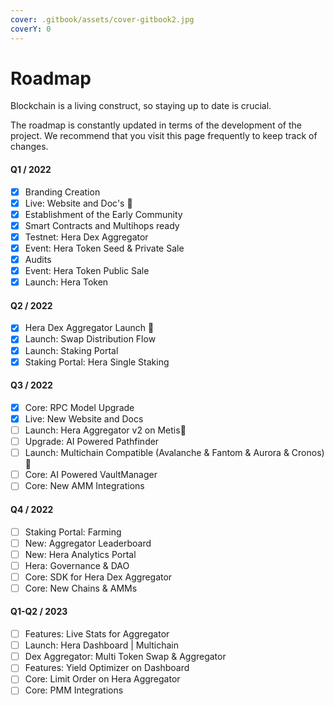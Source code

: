 ```yaml
---
cover: .gitbook/assets/cover-gitbook2.jpg
coverY: 0
---
```


# Roadmap

Blockchain is a living construct, so staying up to date is crucial.

The roadmap is constantly updated in terms of the development of the project. We recommend that you visit this page frequently to keep track of changes.

#### Q1 / 2022

* [x] Branding Creation
* [x] Live: Website and Doc's :tada:
* [x] Establishment of the Early Community
* [x] Smart Contracts and Multihops ready
* [x] Testnet: Hera Dex Aggregator
* [x] Event: Hera Token Seed & Private Sale
* [x] Audits
* [x] Event: Hera Token Public Sale
* [x] Launch: Hera Token

#### Q2 / 2022

* [x] Hera Dex Aggregator Launch :tada:
* [x] Launch: Swap Distribution Flow
* [x] Launch: Staking Portal
* [x] Staking Portal: Hera Single Staking

#### Q3 / 2022

* [x] Core: RPC Model Upgrade
* [x] Live: New Website and Docs
* [ ] Launch: Hera Aggregator v2 on Metis:tada:
* [ ] Upgrade: AI Powered Pathfinder
* [ ] Launch: Multichain Compatible (Avalanche & Fantom & Aurora & Cronos) :tada:
* [ ] Core: AI Powered VaultManager
* [ ] Core: New AMM Integrations

#### Q4 / 2022

* [ ] Staking Portal: Farming
* [ ] New: Aggregator Leaderboard
* [ ] New: Hera Analytics Portal
* [ ] Hera: Governance & DAO
* [ ] Core: SDK for Hera Dex Aggregator
* [ ] Core: New Chains & AMMs

#### Q1-Q2 / 2023

* [ ] Features: Live Stats for Aggregator
* [ ] Launch: Hera Dashboard | Multichain
* [ ] Dex Aggregator: Multi Token Swap & Aggregator
* [ ] Features: Yield Optimizer on Dashboard
* [ ] Core: Limit Order on Hera Aggregator
* [ ] Core: PMM Integrations
